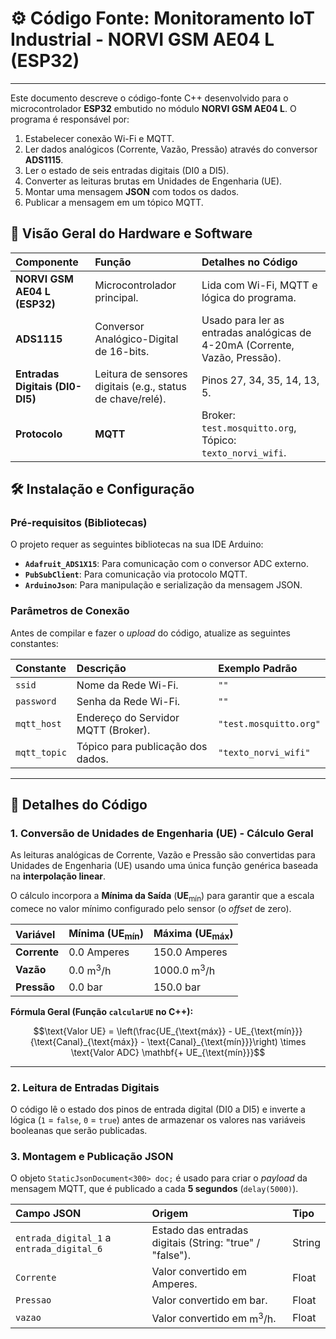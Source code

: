 # ⚙️ Código Fonte: Monitoramento IoT Industrial - NORVI GSM AE04 L (ESP32)

---

Este documento descreve o código-fonte C++ desenvolvido para o microcontrolador **ESP32** embutido no módulo **NORVI GSM AE04 L**. O programa é responsável por:

1. Estabelecer conexão Wi-Fi e MQTT.
2. Ler dados analógicos (Corrente, Vazão, Pressão) através do conversor **ADS1115**.
3. Ler o estado de seis entradas digitais (DI0 a DI5).
4. Converter as leituras brutas em Unidades de Engenharia (UE).
5. Montar uma mensagem **JSON** com todos os dados.
6. Publicar a mensagem em um tópico MQTT.

## 🌟 Visão Geral do Hardware e Software

| Componente | Função | Detalhes no Código |
| :--- | :--- | :--- |
| **NORVI GSM AE04 L (ESP32)** | Microcontrolador principal. | Lida com Wi-Fi, MQTT e lógica do programa. |
| **ADS1115** | Conversor Analógico-Digital de 16-bits. | Usado para ler as entradas analógicas de 4-20mA (Corrente, Vazão, Pressão). |
| **Entradas Digitais (DI0-DI5)** | Leitura de sensores digitais (e.g., status de chave/relé). | Pinos 27, 34, 35, 14, 13, 5. |
| **Protocolo** | **MQTT** | Broker: `test.mosquitto.org`, Tópico: `texto_norvi_wifi`. |

## 🛠️ Instalação e Configuração

### Pré-requisitos (Bibliotecas)

O projeto requer as seguintes bibliotecas na sua IDE Arduino:

* **`Adafruit_ADS1X15`**: Para comunicação com o conversor ADC externo.
* **`PubSubClient`**: Para comunicação via protocolo MQTT.
* **`ArduinoJson`**: Para manipulação e serialização da mensagem JSON.

### Parâmetros de Conexão

Antes de compilar e fazer o *upload* do código, atualize as seguintes constantes:

| Constante | Descrição | Exemplo Padrão |
| :--- | :--- | :--- |
| `ssid` | Nome da Rede Wi-Fi. | `""` |
| `password` | Senha da Rede Wi-Fi. | `""` |
| `mqtt_host` | Endereço do Servidor MQTT (Broker). | `"test.mosquitto.org"` |
| `mqtt_topic` | Tópico para publicação dos dados. | `"texto_norvi_wifi"` |

---

## 🔌 Detalhes do Código

### 1. Conversão de Unidades de Engenharia (UE) - Cálculo Geral

As leituras analógicas de Corrente, Vazão e Pressão são convertidas para Unidades de Engenharia (UE) usando uma única função genérica baseada na **interpolação linear**.

O cálculo incorpora a **Mínima da Saída** ($\mathbf{UE_{\text{mín}}}$) para garantir que a escala comece no valor mínimo configurado pelo sensor (o *offset* de zero).

| Variável | Mínima (UE$_{\text{mín}}$) | Máxima (UE$_{\text{máx}}$) |
| :--- | :--- | :--- |
| **Corrente** | 0.0 Amperes | 150.0 Amperes |
| **Vazão** | 0.0 $\text{m}^3/\text{h}$ | 1000.0 $\text{m}^3/\text{h}$ |
| **Pressão** | 0.0 bar | 150.0 bar |

**Fórmula Geral (Função `calcularUE` no C++):**

$$\text{Valor UE} = \left(\frac{UE_{\text{máx}} - UE_{\text{mín}}}{\text{Canal}_{\text{máx}} - \text{Canal}_{\text{mín}}}\right) \times \text{Valor ADC} \mathbf{+ UE_{\text{mín}}}$$

***

### 2. Leitura de Entradas Digitais

O código lê o estado dos pinos de entrada digital (DI0 a DI5) e inverte a lógica (`1` = `false`, `0` = `true`) antes de armazenar os valores nas variáveis booleanas que serão publicadas.

### 3. Montagem e Publicação JSON

O objeto `StaticJsonDocument<300> doc;` é usado para criar o *payload* da mensagem MQTT, que é publicado a cada **5 segundos** (`delay(5000)`).

| Campo JSON | Origem | Tipo |
| :--- | :--- | :--- |
| `entrada_digital_1` a `entrada_digital_6` | Estado das entradas digitais (String: "true" / "false"). | String |
| `Corrente` | Valor convertido em Amperes. | Float |
| `Pressao` | Valor convertido em bar. | Float |
| `vazao` | Valor convertido em $\text{m}^3/\text{h}$. | Float |
